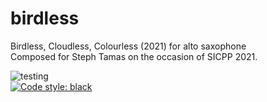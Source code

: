 # birdless
Birdless, Cloudless, Colourless (2021) for alto saxophone <br/>
Composed for Steph Tamas on the occasion of SICPP 2021. <br/>

![testing](https://github.com/GregoryREvans/birdless/workflows/testing/badge.svg) <br />
[![Code style: black](https://img.shields.io/badge/code%20style-black-000000.svg)](https://github.com/python/black)
